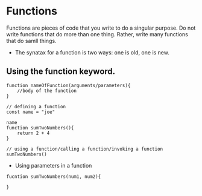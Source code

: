 # Functions

Functions are pieces of code that you write to do a singular purpose.  Do not write functions that do more than one thing.  Rather, write many functions that do samll things.

- The synatax for a function is two ways:   one is old, one is new.

## Using the function keyword.

```
function nameOfFunction(arguments/parameters){ 
    //body of the function
}

// defining a function
const name = "joe"

name
function sumTwoNumbers(){
    return 2 + 4
}

// using a function/calling a function/invoking a function
sumTwoNumbers()
```

- Using parameters in a function

```
fucntion sumTwoNumbers(num1, num2){
    
}
```